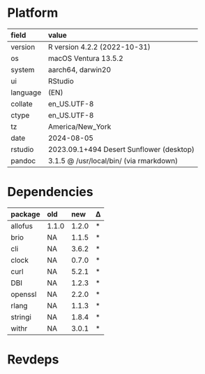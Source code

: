 # Platform

|field    |value                                    |
|:--------|:----------------------------------------|
|version  |R version 4.2.2 (2022-10-31)             |
|os       |macOS Ventura 13.5.2                     |
|system   |aarch64, darwin20                        |
|ui       |RStudio                                  |
|language |(EN)                                     |
|collate  |en_US.UTF-8                              |
|ctype    |en_US.UTF-8                              |
|tz       |America/New_York                         |
|date     |2024-08-05                               |
|rstudio  |2023.09.1+494 Desert Sunflower (desktop) |
|pandoc   |3.1.5 @ /usr/local/bin/ (via rmarkdown)  |

# Dependencies

|package |old   |new   |Δ  |
|:-------|:-----|:-----|:--|
|allofus |1.1.0 |1.2.0 |*  |
|brio    |NA    |1.1.5 |*  |
|cli     |NA    |3.6.2 |*  |
|clock   |NA    |0.7.0 |*  |
|curl    |NA    |5.2.1 |*  |
|DBI     |NA    |1.2.3 |*  |
|openssl |NA    |2.2.0 |*  |
|rlang   |NA    |1.1.3 |*  |
|stringi |NA    |1.8.4 |*  |
|withr   |NA    |3.0.1 |*  |

# Revdeps

